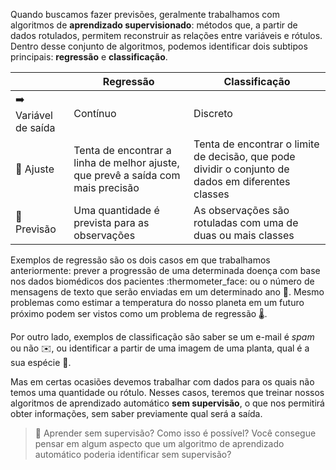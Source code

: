 Quando buscamos fazer previsões, geralmente trabalhamos com algoritmos de **aprendizado supervisionado**: métodos que, a partir de dados rotulados, permitem reconstruir as relações entre variáveis e rótulos. Dentro desse conjunto de algoritmos, podemos identificar dois subtipos principais: **regressão** e **classificação**.

|              	  |   	Regressão          | 	 Classificação             |
|-----------------|------------------------|-----------------------------|
|➡️ Variável de saída|Contínuo             	|Discreto                 	 |
|🔧 Ajuste        	|Tenta de encontrar a linha de melhor ajuste, que prevê a saída com mais precisão|Tenta de encontrar o limite de decisão, que pode dividir o conjunto de dados em diferentes classes |
|🔮 Previsão    	|Uma quantidade é prevista para as observações | As observações são rotuladas com uma de duas ou mais classes|

Exemplos de regressão são os dois casos em que trabalhamos anteriormente: prever a progressão de uma determinada doença com base nos dados biomédicos dos pacientes :thermometer_face: ou o número de mensagens de texto que serão enviadas em um determinado ano :vibration_mode:. Mesmo problemas como estimar a temperatura do nosso planeta em um futuro próximo podem ser vistos como um problema de regressão 🌡.

Por outro lado, exemplos de classificação são saber se um e-mail é _spam_ ou não :envelope:, ou identificar a partir de uma imagem de uma planta, qual é a sua espécie :sunflower:.  

Mas em certas ocasiões devemos trabalhar com dados para os quais não temos uma quantidade ou rótulo. Nesses casos, teremos que treinar nossos algoritmos de aprendizado automático **sem supervisão**, o que nos permitirá obter informações, sem saber previamente qual será a saída.


> 🤔 Aprender sem supervisão? Como isso é possível? Você consegue pensar em algum aspecto que um algoritmo de aprendizado automático poderia identificar sem supervisão?
